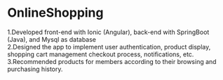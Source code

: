 # OnlineShopping
1.Developed front-end with Ionic (Angular), back-end with SpringBoot (Java), and Mysql as database  
2.Designed the app to implement user authentication, product display, shopping cart management checkout process, notifications, etc.  
3.Recommended products for members according to their browsing and purchasing history.   
